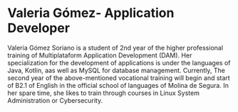 # Valeria Gómez- Application Developer




Valeria Gómez Soriano is  a student of 2nd year of the higher professional training of Multiplataform Application Development (DAM). Her specialization for the development of applications is under the languages of Java, Kotlin, aas well as MySQL for database management.
Currently, The second year of the above-mentioned vocational training will begin and start of B2.1 of English in the official school of languages of Molina de Segura. In her spare time, she likes to train through courses in Linux System Administration or Cybersecurity.
